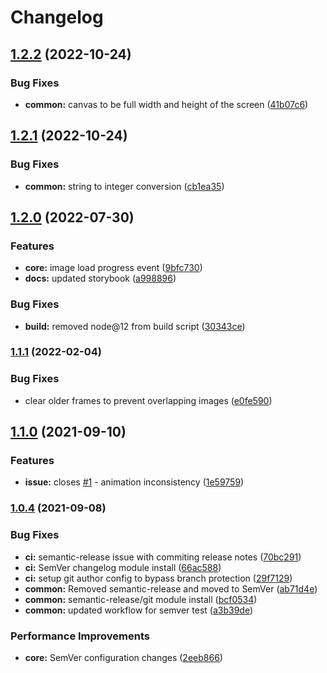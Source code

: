 # Changelog

## [1.2.2](https://github.com/m5kr1pka/canvas-scroll-clip/compare/v1.2.1...v1.2.2) (2022-10-24)


### Bug Fixes

* **common:** canvas to be full width and height of the screen ([41b07c6](https://github.com/m5kr1pka/canvas-scroll-clip/commit/41b07c6ec749a199e547302e47d989584ed1e57f))

## [1.2.1](https://github.com/m5kr1pka/canvas-scroll-clip/compare/v1.2.0...v1.2.1) (2022-10-24)


### Bug Fixes

* **common:** string to integer conversion ([cb1ea35](https://github.com/m5kr1pka/canvas-scroll-clip/commit/cb1ea351433b406ca92dcd1a4068517d2dcc4ba6))

## [1.2.0](https://github.com/m5kr1pka/canvas-scroll-clip/compare/v1.1.1...v1.2.0) (2022-07-30)


### Features

* **core:** image load progress event ([9bfc730](https://github.com/m5kr1pka/canvas-scroll-clip/commit/9bfc730c5cd5f0eb1bf3e83b939f797cef723df3))
* **docs:** updated storybook ([a998896](https://github.com/m5kr1pka/canvas-scroll-clip/commit/a998896705508972770544e8bcff76448a260e48))


### Bug Fixes

* **build:** removed node@12 from build script ([30343ce](https://github.com/m5kr1pka/canvas-scroll-clip/commit/30343ce677811f009f3c86add7a134352cb4b7df))

### [1.1.1](https://github.com/m5kr1pka/canvas-scroll-clip/compare/v1.1.0...v1.1.1) (2022-02-04)


### Bug Fixes

* clear older frames to prevent overlapping images ([e0fe590](https://github.com/m5kr1pka/canvas-scroll-clip/commit/e0fe5908e2c71b5dbd1f0092439a49503fea3c3a))

## [1.1.0](https://www.github.com/m5kr1pka/canvas-scroll-clip/compare/v1.0.4...v1.1.0) (2021-09-10)


### Features

* **issue:** closes [#1](https://www.github.com/m5kr1pka/canvas-scroll-clip/issues/1) - animation inconsistency ([1e59759](https://www.github.com/m5kr1pka/canvas-scroll-clip/commit/1e597590439c184691c474d58e56bc28149940f0))

### [1.0.4](https://www.github.com/m5kr1pka/canvas-scroll-clip/compare/v1.0.3...v1.0.4) (2021-09-08)


### Bug Fixes

* **ci:** semantic-release issue with commiting release notes ([70bc291](https://www.github.com/m5kr1pka/canvas-scroll-clip/commit/70bc2911860e513ed5b20caa1dbde9023477b73d))
* **ci:** SemVer changelog module install ([66ac588](https://www.github.com/m5kr1pka/canvas-scroll-clip/commit/66ac588d72cd1aca64cf70409af6d4eea7e00c75))
* **ci:** setup git author config to bypass branch protection ([29f7129](https://www.github.com/m5kr1pka/canvas-scroll-clip/commit/29f7129d9483a13fa7f1bd95b20fd92474c2febe))
* **common:** Removed semantic-release and moved to SemVer ([ab71d4e](https://www.github.com/m5kr1pka/canvas-scroll-clip/commit/ab71d4e612c76f702cbf4fe83f3838325b900aad))
* **common:** semantic-release/git module install ([bcf0534](https://www.github.com/m5kr1pka/canvas-scroll-clip/commit/bcf05348281f867a0fdf54646d67d04f6ec70dc4))
* **common:** updated workflow for semver test ([a3b39de](https://www.github.com/m5kr1pka/canvas-scroll-clip/commit/a3b39de63e839da3c879484b86e94bd6c8a36723))


### Performance Improvements

* **core:** SemVer configuration changes ([2eeb866](https://www.github.com/m5kr1pka/canvas-scroll-clip/commit/2eeb866cb69a0af6d76a60eeacba9676818a2a28))
